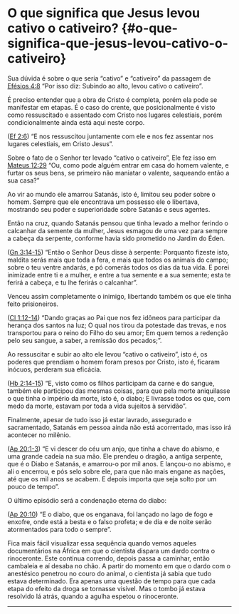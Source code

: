# O que significa que Jesus levou cativo o cativeiro? {#o-que-significa-que-jesus-levou-cativo-o-cativeiro}

Sua dúvida é sobre o que seria “cativo” e “cativeiro” da passagem de [Efésios 4:8](http://bibliaonline.com.br/acf/ef/4/8) “Por isso diz: Subindo ao alto, levou cativo o cativeiro”.

É preciso entender que a obra de Cristo é completa, porém ela pode se manifestar em etapas. É o caso do crente, que posicionalmente é visto como ressuscitado e assentado com Cristo nos lugares celestiais, porém condicionalmente ainda está aqui neste corpo.

([Ef 2:6](http://bibliaonline.com.br/acf/ef/2/6)) “E nos ressuscitou juntamente com ele e nos fez assentar nos lugares celestiais, em Cristo Jesus”.

Sobre o fato de o Senhor ter levado “cativo o cativeiro”, Ele fez isso em [Mateus 12:29](http://bibliaonline.com.br/acf/mt/12/29) “Ou, como pode alguém entrar em casa do homem valente, e furtar os seus bens, se primeiro não maniatar o valente, saqueando então a sua casa?”

Ao vir ao mundo ele amarrou Satanás, isto é, limitou seu poder sobre o homem. Sempre que ele encontrava um possesso ele o libertava, mostrando seu poder e superioridade sobre Satanás e seus agentes.

Então na cruz, quando Satanás pensou que tinha levado a melhor ferindo o calcanhar da semente da mulher, Jesus esmagou de uma vez para sempre a cabeça da serpente, conforme havia sido prometido no Jardim do Éden.

([Gn 3:14-15](http://bibliaonline.com.br/acf/gn/3/14-15)) “Então o Senhor Deus disse à serpente: Porquanto fizeste isto, maldita serás mais que toda a fera, e mais que todos os animais do campo; sobre o teu ventre andarás, e pó comerás todos os dias da tua vida. E porei inimizade entre ti e a mulher, e entre a tua semente e a sua semente; esta te ferirá a cabeça, e tu lhe ferirás o calcanhar”.

Venceu assim completamente o inimigo, libertando também os que ele tinha feito prisioneiros.

([Cl 1:12-14](http://bibliaonline.com.br/acf/cl/1/12-14)) “Dando graças ao Pai que nos fez idôneos para participar da herança dos santos na luz; O qual nos tirou da potestade das trevas, e nos transportou para o reino do Filho do seu amor; Em quem temos a redenção pelo seu sangue, a saber, a remissão dos pecados;”.

Ao ressuscitar e subir ao alto ele levou “cativo o cativeiro”, isto é, os poderes que prendiam o homem foram presos por Cristo, isto é, ficaram inócuos, perderam sua eficácia.

([Hb 2:14-15](http://bibliaonline.com.br/acf/hb/2/14-15)) “E, visto como os filhos participam da carne e do sangue, também ele participou das mesmas coisas, para que pela morte aniquilasse o que tinha o império da morte, isto é, o diabo; E livrasse todos os que, com medo da morte, estavam por toda a vida sujeitos à servidão”.

Finalmente, apesar de tudo isso já estar lavrado, assegurado e sacramentado, Satanás em pessoa ainda não está acorrentado, mas isso irá acontecer no milênio.

([Ap 20:1-3](http://bibliaonline.com.br/acf/ap/20/1-3)) “E vi descer do céu um anjo, que tinha a chave do abismo, e uma grande cadeia na sua mão. Ele prendeu o dragão, a antiga serpente, que é o Diabo e Satanás, e amarrou-o por mil anos. E lançou-o no abismo, e ali o encerrou, e pós selo sobre ele, para que não mais engane as nações, até que os mil anos se acabem. E depois importa que seja solto por um pouco de tempo”.

O último episódio será a condenação eterna do diabo:

([Ap 20:10](http://bibliaonline.com.br/acf/ap/20/10)) “E o diabo, que os enganava, foi lançado no lago de fogo e enxofre, onde está a besta e o falso profeta; e de dia e de noite serão atormentados para todo o sempre”.

Fica mais fácil visualizar essa sequência quando vemos aqueles documentários na África em que o cientista dispara um dardo contra o rinoceronte. Este continua correndo, depois passa a caminhar, então cambaleia e aí desaba no chão. A partir do momento em que o dardo com o anestésico penetrou no couro do animal, o cientista já sabia que tudo estava determinado. Era apenas uma questão de tempo para que cada etapa do efeito da droga se tornasse visível. Mas o tombo já estava resolvido lá atrás, quando a agulha espetou o rinoceronte.

*****